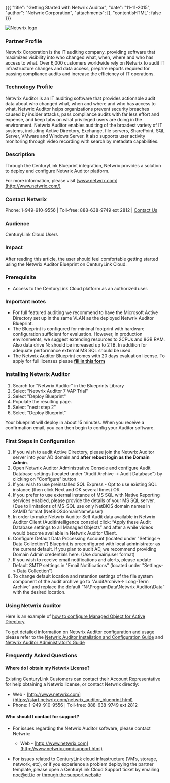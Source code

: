 ﻿{{{
  "title": "Getting Started with Netwrix Auditor",
  "date": "11-11-2015",
  "author": "Netwrix Corporation",
  "attachments": [],
  "contentIsHTML": false
}}}

![Netwrix logo](http://../../images/netwrix-logo.svg)

### Partner Profile
Netwrix Corporation is the IT auditing company, providing software that maximizes visibility into who changed what, when, where and who has access to what. Over 6,000 customers worldwide rely on Netwrix to audit IT infrastructure changes and data access, prepare reports required for passing compliance audits and increase the efficiency of IT operations.

### Technology Profile
Netwrix Auditor is an IT auditing software that provides actionable audit data about who changed what, when and where and who has access to what. Netwrix Auditor helps organizations prevent security breaches caused by insider attacks, pass compliance audits with far less effort and expense, and keep tabs on what privileged users are doing in the environment. Netwrix Auditor enables auditing of the broadest variety of IT systems, including Active Directory, Exchange, file servers, SharePoint, SQL Server, VMware and Windows Server. It also supports user activity monitoring through video recording with search by metadata capabilities.


### Description
Through the CenturyLink Blueprint integration, Netwrix provides a solution to deploy and configure Netwrix Auditor platform.

For more information, please visit [www.netwrix.com](http://www.netwrix.com/)

### Contact Netwrix
Phone: 1-949-910-9556 | Toll-free: 888-638-9749 ext 2812 | [Contact Us](https://start.netwrix.com/netwrix_auditor_blueprint.html)

### Audience
CenturyLink Cloud Users

### Impact
After reading this article, the user should feel comfortable getting started using the Netwrix Auditor Blueprint on CenturyLink Cloud.

### Prerequisite
- Access to the CenturyLink Cloud platform as an authorized user.

### Important notes
- For full featured auditing we recommend to have the Microsoft Active Directory set up in the same VLAN as the deployed Netwrix Auditor Blueprint.
- The Blueprint is configured for minimal footprint with hardware configuration sufficient for evaluation. However, in production environments, we suggest extending resources to 2CPUs and 8GB RAM. Also data drive N: should be increased up to 2TB. In addition for adequate performance external MS SQL should be used.
- The Netwrix Auditor Blueprint comes with 20 days evaluation license. To apply for full licenses please [__fill in this form__](https://start.netwrix.com/netwrix_auditor_blueprint.html)

### Installing Netwrix Auditor
1. Search for "Netwrix Auditor" in the Blueprints Library
2. Select "Netwrix Auditor 7 VAP Trial"
3. Select "Deploy Blueprint"
4. Populate the resulting page.
5. Select "next: step 2"
6. Select "Deploy Blueprint"

Your blueprint will deploy in about 15 minutes.  When you receive a confirmation email, you can then begin to config your Auditor software.

### First Steps in Configuration
1. If you wish to audit Active Directory, please join the Netwrix Auditor server into your AD domain and __after reboot login as the Domain Admin__.
2. Open Netwrix Auditor Administrative Console and configure Audit Database settings (located under "Audit Archive -> Audit Database") by clicking on “Configure” button
  1. If you wish to use preinstalled SQL Express - Opt to use existing SQL instance (then click Next and OK several times) OR
  2. If you prefer to use external instance of MS SQL with Native Reporting services enabled, please provide the details of your MS SQL server. (Due to limitations of MS-SQL use only NetBIOS domain names in SAMID format (NetBIOSdomainName\user)
  3. In order to make Netwrix Auditor Self Audit data available in Netwrix Auditor Client (AuditIntelligence console) click: “Apply these Audit Database settings to all Managed Objects” and after a while videos would become available in Netwrix Auditor Client.
3. Configure Default Data Processing Account (located under "Settings-> Data Collection") Blueprint is preconfigured with local administrator as the current default. If you plan to audit AD, we recommend providing Domain Admin credentials here. (Use domain\user format)
4. If you wish to receive email notifications and alerts, please update Default SMTP settings in "Email Notifications" (located under "Settings-> Data Collection")
5. To change default location and retention settings of the file system component of the audit archive go to  "AuditArchive-> Long-Term Archive” and replace the default “N:\ProgramData\Netwrix Auditor\Data” with the desired location.

### Using Netwrix Auditor
Here is an example of [how to configure Managed Object for Active Directory](http://www.netwrix.com/download/QuickStart/Netwrix_Auditor_for_Active_Directory_Quick_Start_Guide.pdf#page=10)

To get detailed information on Netwrix Auditor configuration and usage please refer to the [Netwrix Auditor Installation and Configuration Guide](http://www.netwrix.com/download/documents/Netwrix_Auditor_Installation_Configuration_Guide.pdf) and [Netwrix Auditor Administrator's Guide](http://www.netwrix.com/download/documents/Netwrix_Auditor_Administrator_Guide.pdf)

### Frequently Asked Questions

#### Where do I obtain my Netwrix License?
Existing CenturyLink  Customers can contact their Account Representative for help obtaining a Netwrix license, or contact Netwrix directly:
  - Web - [http://www.netwrix.com](https://start.netwrix.com/netwrix_auditor_blueprint.html)
  - Phone: 1-949-910-9556 | Toll-free: 888-638-9749 ext 2812

#### Who should I contact for support?
* For issues regarding the Netwrix Auditor software, please contact Netwrix:
  - Web - [http://www.netwrix.com](http://www.netwrix.com/support.html)

* For issues related to CenturyLink cloud infrastructure (VM’s, storage, network, etc), or if you experience a problem deploying the partner template, please open a CenturyLink Cloud Support ticket by emailing [noc@ctl.io](mailto:noc@ctl.io) or [through the support website](https://t3n.zendesk.com/tickets/new)
